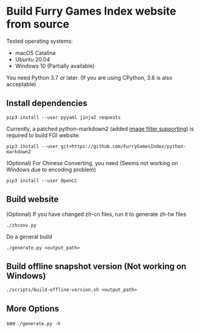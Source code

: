 # Build Furry Games Index website from source

Tested operating systems:

- macOS Catalina
- Ubuntu 20.04
- Windows 10 (Partially available)

You need Python 3.7 or later. (If you are using CPython, 3.6 is also acceptable)

## Install dependencies

```
pip3 install --user pyyaml jinja2 requests
```

Currently, a patched python-markdown2 (added [image filter supporting](https://github.com/FurryGamesIndex/python-markdown2/commit/51cab36062baa4a46a7a414c7c95bcbd161a1049)) is required to build FGI website.

```
pip3 install --user git+https://github.com/FurryGamesIndex/python-markdown2
```

(Optional) For Chinese Converting, you need (Seems not working on Windows due to encoding problem)

```
pip3 install --user OpenCC
```

## Build website

(Optional) If you have changed zh-cn files, run it to generate zh-tw files

```
./zhconv.py
```

Do a general build

```
./generate.py <output_path>
```

## Build offline snapshot version (Not working on Windows)

```
./scripts/build-offline-version.sh <output_path>
```

## More Options

see `./generate.py -h`
